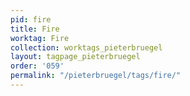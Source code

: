 ```yaml
---
pid: fire
title: Fire
worktag: Fire
collection: worktags_pieterbruegel
layout: tagpage_pieterbruegel
order: '059'
permalink: "/pieterbruegel/tags/fire/"
---
```

